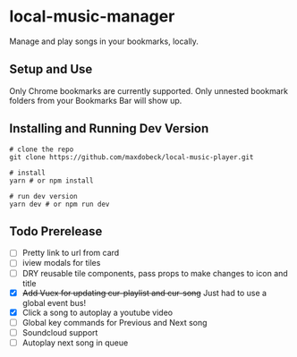 # local-music-manager
Manage and play songs in your bookmarks, locally.

## Setup and Use
Only Chrome bookmarks are currently supported.  Only unnested bookmark folders from your Bookmarks Bar will show up. 

## Installing and Running Dev Version
```
# clone the repo
git clone https://github.com/maxdobeck/local-music-player.git

# install 
yarn # or npm install

# run dev version
yarn dev # or npm run dev
```
Todo Prerelease
----
- [ ] Pretty link to url from card
- [ ] iview modals for tiles
- [ ] DRY reusable tile components, pass props to make changes to icon and title
- [x] ~~Add Vuex for updating cur-playlist and cur-song~~ Just had to use a global event bus!
- [x] Click a song to autoplay a youtube video
- [ ] Global key commands for Previous and Next song
- [ ] Soundcloud support
- [ ] Autoplay next song in queue